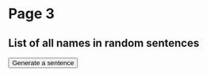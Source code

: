 
<h1> Page 3 </h1>

<!DOCTYPE html>
<html>
<body>

<h2>List of all names in random sentences</h2>

<button onclick="makeSentence()">Generate a sentence</button>

<p id="demo"></p>

<script>
function makeSentence(){
var person = {
	names: [ "Brian", "Betty", "Fiona", "Freddy", "Mini", "Marvin", "Alice", "Bob", "Jane", "Arthur", "Vincent", "Amy", "He", "She" ],
	verbs: [ "speaks", "jumps", "eats", "runs", "walks" ],
    adverbs: [ "slowly", "quickly", "nicely", "noisily"]
    };

var i;
var text = "";
for (i = 0; i < person.names.length; i++) {

name = person.names[i];
verb = person.verbs[Math.floor(Math.random() * person.verbs.length)];
adv = person.adverbs[Math.floor(Math.random() * person.adverbs.length)];

text+= name + " " + verb + " " + adv + "<br>";

document.getElementById("demo").innerHTML = text;
}

}

</script>

</body>
</html>
